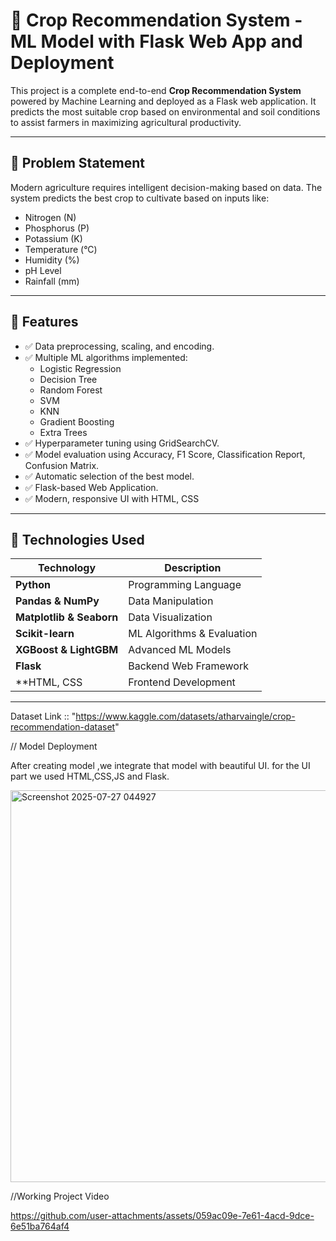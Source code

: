 # 🌾 Crop Recommendation System - ML Model with Flask Web App and Deployment

This project is a complete end-to-end **Crop Recommendation System** powered by Machine Learning and deployed as a Flask web application. It predicts the most suitable crop based on environmental and soil conditions to assist farmers in maximizing agricultural productivity.

---

## 🔬 Problem Statement

Modern agriculture requires intelligent decision-making based on data. The system predicts the best crop to cultivate based on inputs like:

- Nitrogen (N)
- Phosphorus (P)
- Potassium (K)
- Temperature (°C)
- Humidity (%)
- pH Level
- Rainfall (mm)

---

## 🚀 Features

- ✅ Data preprocessing, scaling, and encoding.
- ✅ Multiple ML algorithms implemented:
  - Logistic Regression
  - Decision Tree
  - Random Forest
  - SVM
  - KNN
  - Gradient Boosting
  - Extra Trees
- ✅ Hyperparameter tuning using GridSearchCV.
- ✅ Model evaluation using Accuracy, F1 Score, Classification Report, Confusion Matrix.
- ✅ Automatic selection of the best model.
- ✅ Flask-based Web Application.
- ✅ Modern, responsive UI with HTML, CSS

---

## 🧰 Technologies Used

| Technology | Description |
|-------------|-------------|
| **Python** | Programming Language |
| **Pandas & NumPy** | Data Manipulation |
| **Matplotlib & Seaborn** | Data Visualization |
| **Scikit-learn** | ML Algorithms & Evaluation |
| **XGBoost & LightGBM** | Advanced ML Models |
| **Flask** | Backend Web Framework |
| **HTML, CSS | Frontend Development |

---

Dataset Link :: "https://www.kaggle.com/datasets/atharvaingle/crop-recommendation-dataset"


// Model Deployment


After creating model ,we integrate that model with beautiful UI. for the UI part we used HTML,CSS,JS and Flask.

<img width="535" height="627" alt="Screenshot 2025-07-27 044927" src="https://github.com/user-attachments/assets/f6de04ef-d3c2-40a3-b254-f780623fc154" />


//Working Project Video


https://github.com/user-attachments/assets/059ac09e-7e61-4acd-9dce-6e51ba764af4


  

